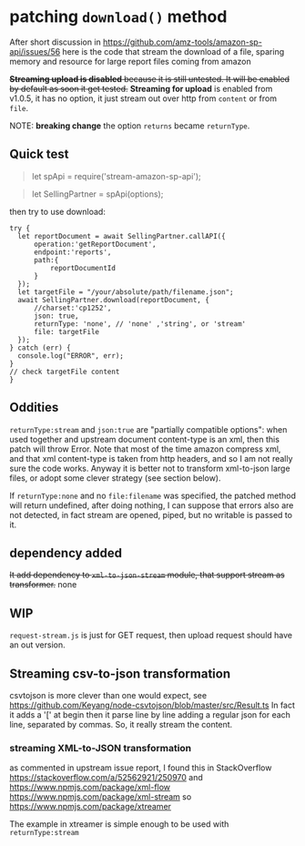# patching `download()` method

After short discussion in https://github.com/amz-tools/amazon-sp-api/issues/56
here is the code that stream the download of a file, sparing memory and resource for large report files coming from amazon

~~**Streaming upload is disabled** because it is still untested. It will be enabled by default as soon it get tested.~~
**Streaming for upload** is enabled from v1.0.5, it has no option, it just stream out over http from `content` or from `file`.

NOTE: **breaking change** the option `returns` became `returnType`.

## Quick test

> let spApi = require('stream-amazon-sp-api');

> let SellingPartner = spApi(options);

then try to use download:

```
try {
  let reportDocument = await SellingPartner.callAPI({
      operation:'getReportDocument',
      endpoint:'reports',
      path:{
          reportDocumentId
      }
  });
  let targetFile = "/your/absolute/path/filename.json";
  await SellingPartner.download(reportDocument, {
      //charset:'cp1252',
      json: true,
      returnType: 'none', // 'none' ,'string', or 'stream'
      file: targetFile
  });
} catch (err) {
  console.log("ERROR", err);
}
// check targetFile content
}
```

## Oddities

`returnType:stream` and `json:true` are "partially compatible options": when used together and upstream document content-type is an xml, then this patch will throw Error.
Note that most of the time amazon compress xml, and that xml content-type is taken from http headers, and so I am not really sure the code works.
Anyway it is better not to transform xml-to-json large files, or adopt some clever strategy (see section below).

If `returnType:none` and no `file:filename` was specified, the patched method will return undefined, after doing nothing, I can suppose that errors also are not detected, in fact stream are opened, piped, but no writable is passed to it.

## dependency added

~~It add dependency to `xml-to-json-stream` module, that support stream as transformer.~~
none

## WIP

`request-stream.js` is just for GET request, then upload request should have an out version.


## Streaming csv-to-json transformation

csvtojson is more clever than one would expect, see https://github.com/Keyang/node-csvtojson/blob/master/src/Result.ts
In fact it adds a '[' at begin then it parse line by line adding a regular json for each line, separated by commas.
So, it really stream the content.

### streaming XML-to-JSON transformation

as commented in upstream issue report, I found this in StackOverflow
https://stackoverflow.com/a/52562921/250970
and https://www.npmjs.com/package/xml-flow https://www.npmjs.com/package/xml-stream so
https://www.npmjs.com/package/xtreamer

The example in xtreamer is simple enough to be used with `returnType:stream`
